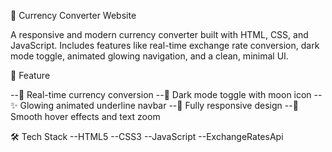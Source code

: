 💱 Currency Converter Website

A responsive and modern currency converter built with HTML, CSS, and JavaScript. Includes features like real-time exchange rate conversion, dark mode toggle, animated glowing navigation, and a clean, minimal UI.

🚀 Feature

--🔄 Real-time currency conversion
--🌙 Dark mode toggle with moon icon
--✨ Glowing animated underline navbar
--📱 Fully responsive design
--🧠 Smooth hover effects and text zoom


🛠 Tech Stack
--HTML5
--CSS3
--JavaScript 
--ExchangeRatesApi
